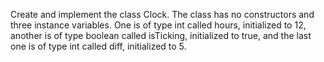 Create and implement the class Clock. The class has no constructors and three instance variables. One is of type int called hours, initialized to 12, another is of type boolean called isTicking, initialized to true, and the last one is of type int called diff, initialized to 5.